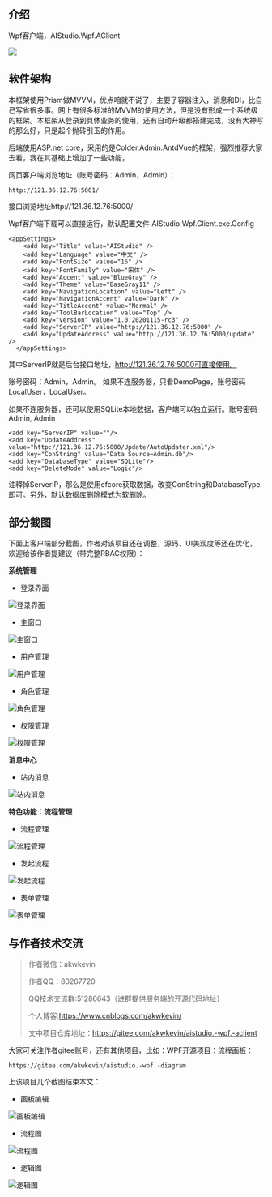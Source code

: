 ## 介绍

Wpf客户端，AIStudio.Wpf.AClient

![](https://img1.lequ.co/2021/07/0101.png)



## 软件架构

本框架使用Prism做MVVM，优点咱就不说了，主要了容器注入，消息和DI，比自己写省很多事。网上有很多标准的MVVM的使用方法，但是没有形成一个系统级的框架。本框架从登录到具体业务的使用，还有自动升级都搭建完成，没有大神写的那么好，只是起个抛砖引玉的作用。

后端使用ASP.net core，采用的是Colder.Admin.AntdVue的框架，强烈推荐大家去看，我在其基础上增加了一些功能，

网页客户端浏览地址（账号密码：Admin，Admin）：

```
http://121.36.12.76:5001/
```


接口浏览地址http://121.36.12.76:5000/

Wpf客户端下载可以直接运行，默认配置文件 AIStudio.Wpf.Client.exe.Config

```
<appSettings>
    <add key="Title" value="AIStudio" />
    <add key="Language" value="中文" />
    <add key="FontSize" value="16" />
    <add key="FontFamily" value="宋体" />
    <add key="Accent" value="BlueGray" />
    <add key="Theme" value="BaseGray11" />
    <add key="NavigationLocation" value="Left" />
    <add key="NavigationAccent" value="Dark" />
    <add key="TitleAccent" value="Normal" />
    <add key="ToolBarLocation" value="Top" />
    <add key="Version" value="1.0.20201115-rc3" />
    <add key="ServerIP" value="http://121.36.12.76:5000" />
    <add key="UpdateAddress" value="http://121.36.12.76:5000/update" />
  </appSettings>
```


其中ServerIP就是后台接口地址，http://121.36.12.76:5000可直接使用。

账号密码：Admin，Admin。
如果不连服务器，只看DemoPage，账号密码LocalUser，LocalUser。

如果不连服务器，还可以使用SQLite本地数据，客户端可以独立运行。账号密码Admin, Admin
```
<add key="ServerIP" value=""/> 
<add key="UpdateAddress" value="http://121.36.12.76:5000/Update/AutoUpdater.xml"/>
<add key="ConString" value="Data Source=Admin.db"/>
<add key="DatabaseType" value="SQLite"/>
<add key="DeleteMode" value="Logic"/>
```
注释掉ServerIP，那么是使用efcore获取数据，改变ConString和DatabaseType即可。另外，默认数据库删除模式为软删除。

## 部分截图

下面上客户端部分截图，作者对该项目还在调整，源码、UI美观度等还在优化，欢迎给该作者提建议（带完整RBAC权限）：

**系统管理**

- 登录界面

![登录界面](https://img1.lequ.co/2021/07/0102.png)

- 主窗口

![主窗口](https://img1.lequ.co/2021/07/0103.png)

- 用户管理

![用户管理](https://img1.lequ.co/2021/07/0104.gif)

- 角色管理

![角色管理](https://img1.lequ.co/2021/07/0105.gif)

- 权限管理

![权限管理](https://img1.lequ.co/2021/07/0106.gif)

**消息中心**

- 站内消息

![站内消息](https://img1.lequ.co/2021/07/0107.gif)

**特色功能：流程管理**

- 流程管理

![流程管理](https://img1.lequ.co/2021/07/0108.gif)

- 发起流程

![发起流程](https://img1.lequ.co/2021/07/0109.gif)

- 表单管理

![表单管理](https://img1.lequ.co/2021/07/0110.gif)

## 与作者技术交流

>作者微信：akwkevin
>
>作者QQ：80267720
>
>QQ技术交流群:51286643（进群提供服务端的开源代码地址）
>
>个人博客:https://www.cnblogs.com/akwkevin/
>
>文中项目仓库地址：https://gitee.com/akwkevin/aistudio.-wpf.-aclient

大家可关注作者gitee账号，还有其他项目，比如：WPF开源项目：流程画板：

```
https://gitee.com/akwkevin/aistudio.-wpf.-diagram
```

上该项目几个截图结束本文：

- 画板编辑

![画板编辑](https://img1.lequ.co/2021/07/0111.png)

- 流程图

![流程图](https://img1.lequ.co/2021/07/0112.png)

- 逻辑图

![逻辑图](https://img1.lequ.co/2021/07/0113.png)
